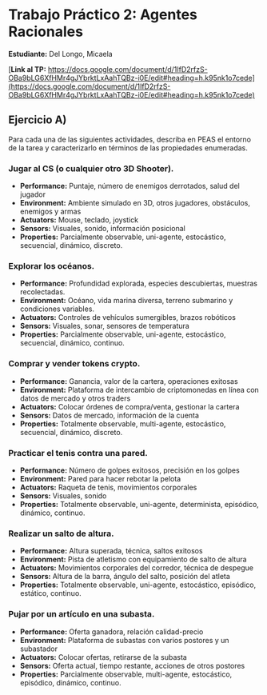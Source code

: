 # Trabajo Práctico 2: Agentes Racionales 

**Estudiante:** Del Longo, Micaela

[**Link al TP:** https://docs.google.com/document/d/1IfD2rfzS-OBa9bLG6XfHMr4gJYbrktLxAahTQBz-i0E/edit#heading=h.k95nk1o7cede](https://docs.google.com/document/d/1IfD2rfzS-OBa9bLG6XfHMr4gJYbrktLxAahTQBz-i0E/edit#heading=h.k95nk1o7cede)

## Ejercicio A)

Para cada una de las siguientes actividades, describa en PEAS el entorno de la tarea y caracterizarlo en términos de las propiedades enumeradas.

### Jugar al CS (o cualquier otro 3D Shooter).
- **Performance:**  Puntaje, número de enemigos derrotados, salud del jugador
- **Environment:** Ambiente simulado en 3D, otros jugadores,  obstáculos, enemigos y armas
- **Actuators:** Mouse, teclado, joystick
- **Sensors:** Visuales, sonido, información posicional
- **Properties:** Parcialmente observable, uni-agente, estocástico, secuencial, dinámico, discreto. 
### Explorar los océanos.
- **Performance:** Profundidad explorada, especies descubiertas, muestras recolectadas.
- **Environment:** Océano, vida marina diversa, terreno submarino y condiciones variables.
- **Actuators:** Controles de vehículos sumergibles, brazos robóticos
- **Sensors:** Visuales, sonar, sensores de temperatura 
- **Properties:** Parcialmente observable, uni-agente, estocástico, secuencial, dinámico, continuo. 
### Comprar y vender tokens crypto.
- **Performance:** Ganancia, valor de la cartera, operaciones exitosas
- **Environment:** Plataforma de intercambio de criptomonedas en línea con datos de mercado y otros traders
- **Actuators:** Colocar órdenes de compra/venta, gestionar la cartera
- **Sensors:** Datos de mercado, información de la cuenta
- **Properties:** Totalmente observable, multi-agente, estocástico, secuencial, dinámico, discreto. 
### Practicar el tenis contra una pared.
- **Performance:** Número de golpes exitosos, precisión en los golpes
- **Environment:** Pared para hacer rebotar la pelota
- **Actuators:** Raqueta de tenis, movimientos corporales
- **Sensors:** Visuales, sonido
- **Properties:** Totalmente observable, uni-agente, determinista, episódico, dinámico, continuo. 
### Realizar un salto de altura.
- **Performance:** Altura superada, técnica, saltos exitosos
- **Environment:** Pista de atletismo con equipamiento de salto de altura
- **Actuators:** Movimientos corporales del corredor, técnica de despegue
- **Sensors:** Altura de la barra, ángulo del salto, posición del atleta
- **Properties:** Totalmente observable, uni-agente, estocástico, episódico, estático, continuo.
### Pujar por un artículo en una subasta.
- **Performance:** Oferta ganadora, relación calidad-precio
- **Environment:** Plataforma de subastas con varios postores y un subastador
- **Actuators:** Colocar ofertas, retirarse de la subasta
- **Sensors:** Oferta actual, tiempo restante, acciones de otros postores
- **Properties:** Parcialmente observable, multi-agente, estocástico, episódico, dinámico, continuo.